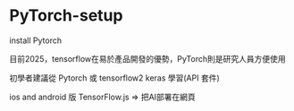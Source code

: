 # PyTorch-setup
install Pytorch 

目前2025，tensorflow在易於產品開發的優勢，PyTorch則是研究人員方便使用

初學者建議從 Pytorch 或 tensorflow2 keras 學習(API 套件)

ios and android 版 
TensorFlow.js => 把AI部署在網頁
